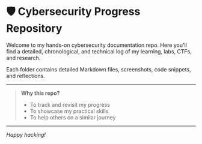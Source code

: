 # 🛡️ Cybersecurity Progress Repository

Welcome to my hands-on cybersecurity documentation repo. Here you'll find a detailed, chronological, and technical log of my learning, labs, CTFs, and research.



Each folder contains detailed Markdown files, screenshots, code snippets, and reflections.

---

> **Why this repo?**
> - To track and revisit my progress
> - To showcase my practical skills
> - To help others on a similar journey

---

*Happy hacking!*

